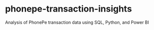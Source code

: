 # phonepe-transaction-insights
Analysis of PhonePe transaction data using SQL, Python, and Power BI
